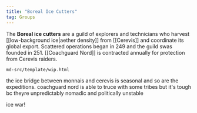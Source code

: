 ```yaml
---
title: "Boreal Ice Cutters"
tag: Groups
---
```


The **Boreal ice cutters** are a guild of explorers and technicians who harvest [[low-background ice|aether density]] from [[Cerevis]] and coordinate its global export. Scattered operations began in 249 and the guild swas founded in 251. [[Coachguard Nord]] is contracted annually for protection from Cerevis raiders.

```{.include}
md-src/template/wip.html
```

the ice bridge between monnais and cerevis is seasonal and so are the expeditions. coachguard nord is able to truce with some tribes but it's tough bc theyre unpredictably nomadic and politically unstable

ice war!

